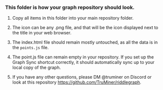 ### This folder is how your graph repository should look.


1. Copy all items in this folder into your main repository folder.

2. The icon can be any .png file, and that will be the icon displayed next to the title in your web browser.

3. The index.html file should remain mostly untouched, as all the data is in the ``points.js`` file.

4. The point.js file can remain empty in your repository. If you set up the Graph Sync shortcut correctly, it should automatically sync up to your local copy of the graph.

5. If you have any other questions, please DM @truminer on Discord or look at this repository https://github.com/TruMiner/riddlegraph.
